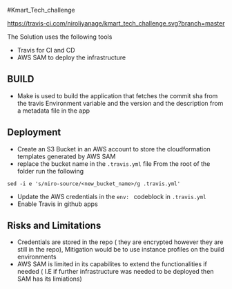 
#Kmart_Tech_challenge

https://travis-ci.com/niroliyanage/kmart_tech_challenge.svg?branch=master

The Solution uses the following tools
- Travis for CI and CD
- AWS SAM to deploy the infrastructure

## BUILD

 - Make is used to build the application that fetches the commit sha from the travis Environment variable and the version and the description from a metadata file in the app  

## Deployment
 - Create an S3 Bucket in an AWS account to store the cloudformation templates generated by AWS SAM
 - replace the bucket name in the `.travis.yml` file
  From the root of the folder run the following
```
sed -i e 's/niro-source/<new_bucket_name>/g .travis.yml'
```
 - Update the AWS credentials in the `env: ` codeblock in `.travis.yml`
 - Enable Travis in github apps 


## Risks and Limitations

- Credentials are stored in the repo ( they are encrypted however they are still in the repo), Mitigation would be to use instance profiles on the build environments
- AWS SAM is limited in its capabilites to extend the functionalities if needed ( I.E if further infrastructure was needed to be deployed then SAM has its limiations)
